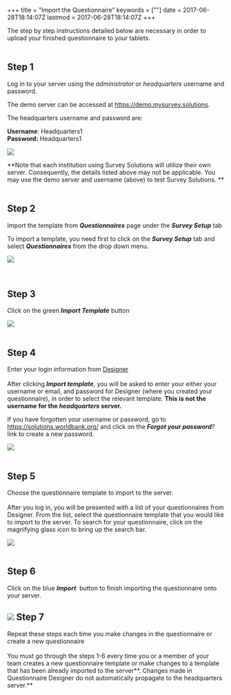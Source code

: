 +++
title = "Import the Questionnaire"
keywords = [""]
date = 2017-06-28T18:14:07Z
lastmod = 2017-06-28T18:14:07Z
+++

The step by step instructions detailed below are necessary in order to
upload your finished questionnaire to your tablets.   
 

**Step 1** 
-----------

Log in to your server using the *administrator* or *headquarters*
username and password.  
  
The demo server can be accessed at <https://demo.mysurvey.solutions>.   
  
The headquarters username and password are:   
  
**Username**: Headquarters1  
**Password:** Headquarters1  
  
![](/images/732100.png)  
  
  
**Note that each institution using Survey Solutions will utilize their
own server. Consequently, the details listed above may not be
applicable. You may use the demo server and username (above) to test
Survey Solutions. **  
 

**Step 2**
----------

Import the template from ***Questionnaires*** page under the ***Survey
Setup*** tab  
  
To import a template, you need first to click on the ***Survey Setup***
tab and select ***Questionnaires*** from the drop down menu.   
  
  
![](/images/793097.png)  
  
 

**Step 3**
----------

Click on the green ***Import Template*** button  
  
![](/images/793102.png)  
 

**Step 4**
----------

  
Enter your login information from
[Designer](https://solutions.worldbank.org)   
   
After clicking ***Import template***, you will be asked to enter your
either your username or email, and password for Designer (where you
created your questionnaire), in order to select the relevant template.
**This is not the username for the *headquarters* server.**  
  
If you have forgotten your username or password, go to
<https://solutions.worldbank.org/> and click on the ***Forgot your
password**?* link to create a new password.  
  
![](/images/793104.png)  
 

**Step 5**
----------

  
Choose the questionnaire template to import to the server.  
   
After you log in, you will be presented with a list of your
questionnaires from Designer. From the list, select the questionnaire
template that you would like to import to the server. To search for your
questionnaire, click on the magnifying glass icon to bring up the search
bar.  
  
![](/images/732116.png)  
 

**Step 6**
----------

Click on the blue ***Import***  button to finish importing the
questionnaire onto your server.

![](/images/793105.png)  **Step 7**
----------------------------------

  
Repeat these steps each time you make changes in the questionnaire or
create a new questionnaire  
   
You must go through the steps 1-6 every time you or a member of your
team creates a new questionnaire template or make changes to a template
that has been already imported to the server**. Changes made in
Questionnaire Designer do not automatically propagate to the
headquarters server.**
